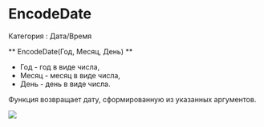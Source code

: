 ﻿
# EncodeDate

Категория : Дата/Время

** EncodeDate(Год, Месяц, День) **

* Год - год в виде числа,
* Месяц - месяц в виде числа,
* День - день в виде числа.

Функция возвращает дату, сформированную из указанных аргументов.

![](/mediatag>Дата/Время)

